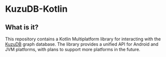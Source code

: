 # KuzuDB-Kotlin

## What is it?

This repository contains a Kotlin Multiplatform library for interacting with the [KuzuDB](https://kuzudb.com/) graph database. The library provides a unified API for Android and JVM platforms, with plans to support more platforms in the future.
